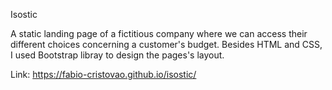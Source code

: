 Isostic

A static landing page of a fictitious company where we can access their different choices concerning a customer's budget. Besides HTML and CSS, I used Bootstrap libray to design the pages's layout.

Link: https://fabio-cristovao.github.io/isostic/
